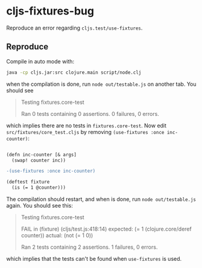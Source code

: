 # cljs-fixtures-bug

Reproduce an error regarding `cljs.test/use-fixtures`.

## Reproduce

Compile in auto mode with:

```sh
java -cp cljs.jar:src clojure.main script/node.clj
```

when the compilation is done, run `node out/testable.js` on another
tab. You should see

> Testing fixtures.core-test
>
> Ran 0 tests containing 0 assertions.
> 0 failures, 0 errors.

which implies there are no tests in `fixtures.core-test`. Now edit
`src/fixtures/core_test.cljs` by removing `(use-fixtures :once
inc-counter)`:

```diff

(defn inc-counter [& args]
  (swap! counter inc))

-(use-fixtures :once inc-counter)

(deftest fixture
  (is (= 1 @counter)))

```

The compilation should restart, and when is done, run `node
out/testable.js` again. You should see this:

> Testing fixtures.core-test
>
> FAIL in (fixture) (cljs/test.js:418:14)
> expected: (= 1 (clojure.core/deref counter))
>   actual: (not (= 1 0))
>
> Ran 2 tests containing 2 assertions.
> 1 failures, 0 errors.

which implies that the tests can't be found when `use-fixtures` is used.
